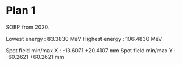 # Plan 1
SOBP from 2020.


Lowest energy          :    83.3830 MeV
Highest energy         :   106.4830 MeV

Spot field min/max X   :   -13.6071   +20.4107 mm
Spot field min/max Y   :   -60.2621   +60.2621 mm
